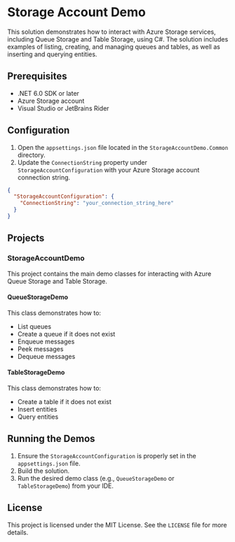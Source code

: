 # Storage Account Demo

This solution demonstrates how to interact with Azure Storage services, including Queue Storage and Table Storage, using C#. The solution includes examples of listing, creating, and managing queues and tables, as well as inserting and querying entities.

## Prerequisites

- .NET 6.0 SDK or later
- Azure Storage account
- Visual Studio or JetBrains Rider

## Configuration

1. Open the `appsettings.json` file located in the `StorageAccountDemo.Common` directory.
2. Update the `ConnectionString` property under `StorageAccountConfiguration` with your Azure Storage account connection string.

```json
{
  "StorageAccountConfiguration": {
    "ConnectionString": "your_connection_string_here"
  }
}
```

## Projects

### StorageAccountDemo

This project contains the main demo classes for interacting with Azure Queue Storage and Table Storage.

#### QueueStorageDemo

This class demonstrates how to:

- List queues
- Create a queue if it does not exist
- Enqueue messages
- Peek messages
- Dequeue messages

#### TableStorageDemo

This class demonstrates how to:

- Create a table if it does not exist
- Insert entities
- Query entities

## Running the Demos

1. Ensure the `StorageAccountConfiguration` is properly set in the `appsettings.json` file.
2. Build the solution.
3. Run the desired demo class (e.g., `QueueStorageDemo` or `TableStorageDemo`) from your IDE.

## License

This project is licensed under the MIT License. See the `LICENSE` file for more details.
